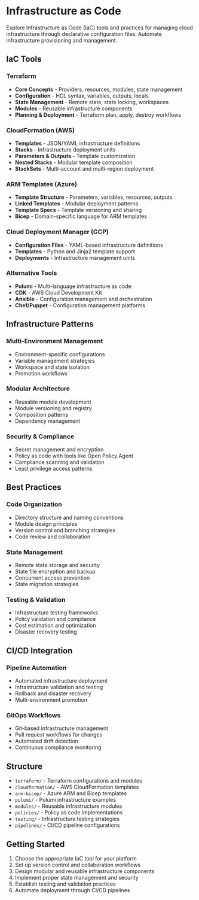 # Infrastructure as Code

Explore Infrastructure as Code (IaC) tools and practices for managing cloud infrastructure through declarative configuration files. Automate infrastructure provisioning and management.

## IaC Tools

### Terraform
- **Core Concepts** - Providers, resources, modules, state management
- **Configuration** - HCL syntax, variables, outputs, locals
- **State Management** - Remote state, state locking, workspaces
- **Modules** - Reusable infrastructure components
- **Planning & Deployment** - Terraform plan, apply, destroy workflows

### CloudFormation (AWS)
- **Templates** - JSON/YAML infrastructure definitions
- **Stacks** - Infrastructure deployment units
- **Parameters & Outputs** - Template customization
- **Nested Stacks** - Modular template composition
- **StackSets** - Multi-account and multi-region deployment

### ARM Templates (Azure)
- **Template Structure** - Parameters, variables, resources, outputs
- **Linked Templates** - Modular deployment patterns
- **Template Specs** - Template versioning and sharing
- **Bicep** - Domain-specific language for ARM templates

### Cloud Deployment Manager (GCP)
- **Configuration Files** - YAML-based infrastructure definitions
- **Templates** - Python and Jinja2 template support
- **Deployments** - Infrastructure management units

### Alternative Tools
- **Pulumi** - Multi-language infrastructure as code
- **CDK** - AWS Cloud Development Kit
- **Ansible** - Configuration management and orchestration
- **Chef/Puppet** - Configuration management platforms

## Infrastructure Patterns

### Multi-Environment Management
- Environment-specific configurations
- Variable management strategies
- Workspace and state isolation
- Promotion workflows

### Modular Architecture
- Reusable module development
- Module versioning and registry
- Composition patterns
- Dependency management

### Security & Compliance
- Secret management and encryption
- Policy as code with tools like Open Policy Agent
- Compliance scanning and validation
- Least privilege access patterns

## Best Practices

### Code Organization
- Directory structure and naming conventions
- Module design principles
- Version control and branching strategies
- Code review and collaboration

### State Management
- Remote state storage and security
- State file encryption and backup
- Concurrent access prevention
- State migration strategies

### Testing & Validation
- Infrastructure testing frameworks
- Policy validation and compliance
- Cost estimation and optimization
- Disaster recovery testing

## CI/CD Integration

### Pipeline Automation
- Automated infrastructure deployment
- Infrastructure validation and testing
- Rollback and disaster recovery
- Multi-environment promotion

### GitOps Workflows
- Git-based infrastructure management
- Pull request workflows for changes
- Automated drift detection
- Continuous compliance monitoring

## Structure

- `terraform/` - Terraform configurations and modules
- `cloudformation/` - AWS CloudFormation templates
- `arm-bicep/` - Azure ARM and Bicep templates
- `pulumi/` - Pulumi infrastructure examples
- `modules/` - Reusable infrastructure modules
- `policies/` - Policy as code implementations
- `testing/` - Infrastructure testing strategies
- `pipelines/` - CI/CD pipeline configurations

## Getting Started

1. Choose the appropriate IaC tool for your platform
2. Set up version control and collaboration workflows
3. Design modular and reusable infrastructure components
4. Implement proper state management and security
5. Establish testing and validation practices
6. Automate deployment through CI/CD pipelines